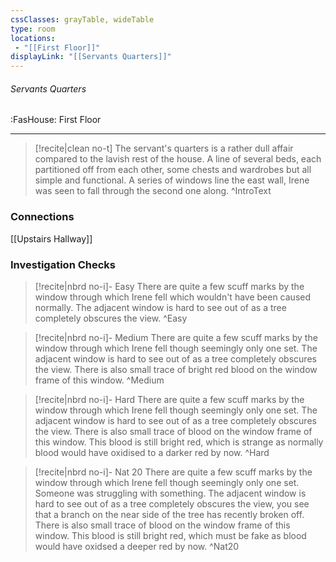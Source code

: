 ```yaml
---
cssClasses: grayTable, wideTable
type: room
locations:
 - "[[First Floor]]"
displayLink: "[[Servants Quarters]]"
---
```

###### Servants Quarters
<span class="sub2">:FasHouse: First Floor</span>

---

> [!recite|clean no-t]
>	The servant's quarters is a rather dull affair compared to the lavish rest of the house. A line of several beds, each partitioned off from each other, some chests and wardrobes but all simple and functional. A series of windows line the east wall, Irene was seen to fall through the second one along.
>^IntroText
	
### Connections
[[Upstairs Hallway]]

### Investigation Checks

> [!recite|nbrd no-i]- Easy
>	There are quite a few scuff marks by the window through which Irene fell which wouldn't have been caused normally. The adjacent window is hard to see out of as a tree completely obscures the view.
>^Easy

> [!recite|nbrd no-i]- Medium
>	There are quite a few scuff marks by the window through which Irene fell though seemingly only one set. The adjacent window is hard to see out of as a tree completely obscures the view. There is also small trace of bright red blood on the window frame of this window.
>^Medium

> [!recite|nbrd no-i]- Hard
>	There are quite a few scuff marks by the window through which Irene fell though seemingly only one set. The adjacent window is hard to see out of as a tree completely obscures the view. There is also small trace of blood on the window frame of this window. This blood is still bright red, which is strange as normally blood would have oxidised to a darker red by now.
>^Hard

> [!recite|nbrd no-i]- Nat 20
>	There are quite a few scuff marks by the window through which Irene fell though seemingly only one set. Someone was struggling with something. The adjacent window is hard to see out of as a tree completely obscures the view, you see that a branch on the near side of the tree has recently broken off. There is also small trace of blood on the window frame of this window. This blood is still bright red, which must be fake as blood would have oxidsed a deeper red by now.
>^Nat20

